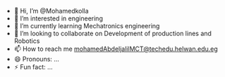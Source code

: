 - 👋 Hi, I’m @Mohamedkolla
- 👀 I’m interested in engineering 
- 🌱 I’m currently learning Mechatronics engineering 
- 💞️ I’m looking to collaborate on Development of production lines and Robotics 
- 📫 How to reach me mohamedAbdeljalilMCT@techedu.helwan.edu.eg
- 😄 Pronouns: ...
- ⚡ Fun fact: ...

<!---
Mohamedkolla/Mohamedkolla is a ✨ special ✨ repository because its `README.md` (this file) appears on your GitHub profile.
You can click the Preview link to take a look at your changes.
--->
